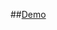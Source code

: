 ##[Demo](https://db6bd099bcdb6bd099bc.github.io/demos/tree/master/HTML%20и%20CSS%2C%20уровень%201/4.%20Доступность%20и%20формы/1.Доступность.%20Преимущества%20кнопок/index.html)
